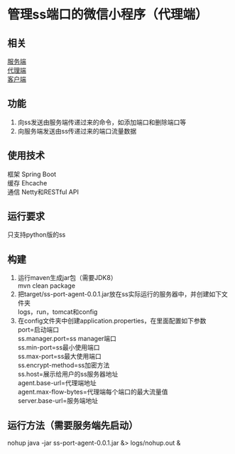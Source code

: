 # 管理ss端口的微信小程序（代理端）  
## 相关  
[服务端](https://github.com/hpq86zllw/ss-port-server)  
[代理端](https://github.com/hpq86zllw/ss-port-agent)  
[客户端](https://github.com/hpq86zllw/ss-port-client)  
## 功能  
1. 向ss发送由服务端传递过来的命令，如添加端口和删除端口等  
2. 向服务端发送由ss传递过来的端口流量数据  
## 使用技术  
框架 Spring Boot  
缓存 Ehcache  
通信 Netty和RESTful API  
## 运行要求  
只支持python版的ss  
## 构建  
1. 运行maven生成jar包（需要JDK8）  
mvn clean package  
2. 把target/ss-port-agent-0.0.1.jar放在ss实际运行的服务器中，并创建如下文件夹  
logs，run，tomcat和config  
3. 在config文件夹中创建application.properties，在里面配置如下参数  
port=启动端口  
ss.manager.port=ss manager端口  
ss.min-port=ss最小使用端口  
ss.max-port=ss最大使用端口  
ss.encrypt-method=ss加密方法  
ss.host=展示给用户的ss服务器地址  
agent.base-url=代理端地址  
agent.max-flow-bytes=代理端每个端口的最大流量值  
server.base-url=服务端地址  
## 运行方法（需要服务端先启动）  
nohup java -jar ss-port-agent-0.0.1.jar &> logs/nohup.out &  